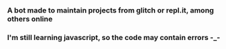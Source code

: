 ### A bot made to maintain projects from glitch or repl.it, among others online
### I'm still learning javascript, so the code may contain errors -_-
